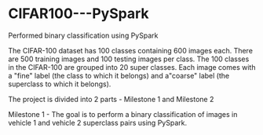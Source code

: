 # CIFAR100---PySpark
Performed binary classification using PySpark

The CIFAR-100 dataset has 100 classes containing 600 images each. There are 500 training images and 100 testing images per class. The 100 classes in the CIFAR-100 are grouped into 20 super classes. Each image comes with a "fine" label (the class to which it belongs) and a"coarse" label (the superclass to which it belongs).

The project is divided into 2 parts - Milestone 1 and Milestone 2

Milestone 1 - The goal is to perform a binary classification of images in vehicle 1 and vehicle 2 superclass pairs using PySpark.
